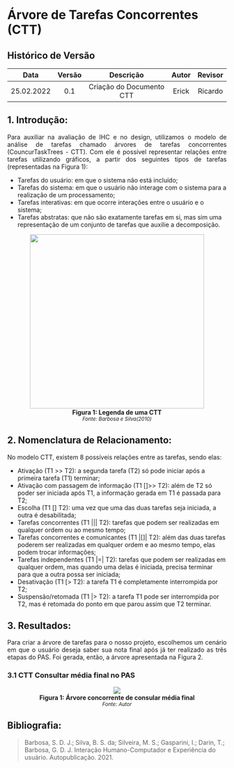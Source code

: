 # Árvore de Tarefas Concorrentes (CTT)

## Histórico de Versão

|    Data    | Versão |                                           Descrição                                            |             Autor              | Revisor |
| :--------: | :----: | :--------------------------------------------------------------------------------------------: | :----------------------------: | :-----: |
| 25.02.2022 |  0.1   |                                    Criação do Documento CTT                                    |             Erick              | Ricardo |

## 1. Introdução:
<p align = "justify"> Para auxiliar na avaliação de IHC e no design, utilizamos o modelo de análise de tarefas chamado árvores de tarefas concorrentes (CouncurTaskTrees - CTT). Com ele é possível representar relações entre tarefas utilizando gráficos, a partir dos seguintes tipos de tarefas (representadas na Figura 1):

- Tarefas do usuário: em que o sistema não está incluído;
- Tarefas do sistema: em que o usuário não interage com o sistema para a realização de um processamento;
- Tarefas interativas: em que ocorre interações entre o usuário e o sistema;
- Tarefas abstratas: que não são exatamente tarefas em si, mas sim uma representação de um conjunto de tarefas que auxilie a decomposição.
</p>

<p align="center">
<img src="https://user-images.githubusercontent.com/48844857/155744853-7518f2a7-aaa4-4e35-b453-ebc26a044db5.jpg" width="400">
  <br><b>Figura 1: Legenda de uma CTT</b>
  <br><small><i>Fonte: Barbosa e Silva(2010)</i></small>
</p>

## 2. Nomenclatura de Relacionamento:
<p align = "justify">No modelo CTT, existem 8 possíveis relações entre as tarefas, sendo elas:

-	Ativação (T1 >> T2): a segunda tarefa (T2) só pode iniciar após a primeira tarefa (T1) terminar;
-	Ativação com passagem de informação (T1 []>> T2): além de T2 só poder ser iniciada após T1, a informação gerada em T1 é passada para T2;
-	Escolha (T1 [] T2): uma vez que uma das duas tarefas seja iniciada, a outra é desabilitada;
-	Tarefas concorrentes (T1 ||| T2): tarefas que podem ser realizadas em qualquer ordem ou ao mesmo tempo;
-	Tarefas concorrentes e comunicantes (T1 |[]| T2): além das duas tarefas poderem ser realizadas em qualquer ordem e ao mesmo tempo, elas podem trocar informações;
-	Tarefas independentes (T1 |=| T2): tarefas que podem ser realizadas em qualquer ordem, mas quando uma delas é iniciada, precisa terminar para que a outra possa ser iniciada;
-	Desativação (T1 [> T2): a tarefa T1 é completamente interrompida por T2;
-	Suspensão/retomada (T1 |> T2): a tarefa T1 pode ser interrompida por T2, mas é retomada do ponto em que parou assim que T2 terminar.
</p>
  
## 3. Resultados:
<p align = "justify">Para criar a árvore de tarefas para o nosso projeto, escolhemos um cenário em que o usuário deseja saber sua nota final após já ter realizado as três etapas do PAS. Foi gerada, então, a árvore apresentada na Figura 2.</p>

### 3.1 CTT Consultar média final no PAS
<p align="center">
<img src="https://user-images.githubusercontent.com/48844857/155748522-db7f1d3b-3d68-4620-9c32-f35774929aca.jpg">
  <br><b>Figura 1: Árvore concorrente de consular média final</b>
  <br><small><i>Fonte: Autor</i></small>
</p>

## Bibliografia:
> Barbosa, S. D. J.; Silva, B. S. da; Silveira, M. S.; Gasparini, I.; Darin, T.; Barbosa, G. D. J. Interação Humano-Computador e Experiência do usuário. Autopublicação. 2021.

